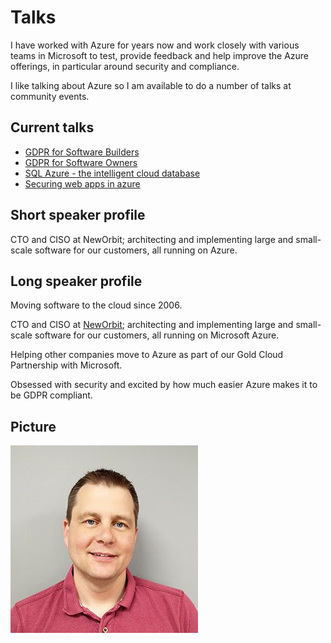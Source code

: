 # Talks
I have worked with Azure for years now and work closely with various teams in Microsoft to test, provide feedback and help improve the Azure offerings, in particular around security and compliance.

I like talking about Azure so I am available to do a number of talks at community events. 

## Current talks
- [GDPR for Software Builders](GDPR_for_software_builders.md)  
- [GDPR for Software Owners](GDPR_for_software_owners.md)  
- [SQL Azure - the intelligent cloud database](SQL_Azure_the_intelligent_cloud_database.md)
- [Securing web apps in azure](Securing_web_apps_in_azure.md)

## Short speaker profile
CTO and CISO at NewOrbit; architecting and implementing large and small-scale software for our customers, all running on Azure.

## Long speaker profile
Moving software to the cloud since 2006.

CTO and CISO at [NewOrbit](https://www.neworbit.co.uk); architecting and implementing large and small-scale software for our customers, all running on Microsoft Azure.

Helping other companies move to Azure as part of our Gold Cloud Partnership with Microsoft.

Obsessed with security and excited by how much easier Azure makes it to be GDPR compliant.

## Picture
![Picture of frans](franslytzenpicture.jpg)

